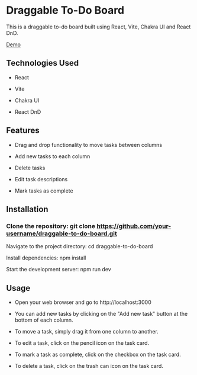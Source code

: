 <h1>Draggable To-Do Board</h1>
This is a draggable to-do board built using React, Vite, Chakra UI and React DnD.

[Demo](https://thriving-bienenstitch-fa64c5.netlify.app/)
<h2>Technologies Used</h2>

- React

- Vite

- Chakra UI

- React DnD

<h2>Features</h2>

- Drag and drop functionality to move tasks between columns

- Add new tasks to each column

- Delete tasks

- Edit task descriptions

- Mark tasks as complete
<h2>Installation</h2>

### Clone the repository: git clone https://github.com/your-username/draggable-to-do-board.git

Navigate to the project directory: cd draggable-to-do-board

Install dependencies: npm install

Start the development server: npm run dev

<h2>Usage</h2>

- Open your web browser and go to http://localhost:3000

- You can add new tasks by clicking on the "Add new task" button at the bottom of each column.

- To move a task, simply drag it from one column to another.

- To edit a task, click on the pencil icon on the task card.

- To mark a task as complete, click on the checkbox on the task card.

- To delete a task, click on the trash can icon on the task card.

